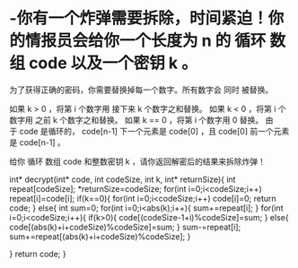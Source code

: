 # -你有一个炸弹需要拆除，时间紧迫！你的情报员会给你一个长度为 n 的 循环 数组 code 以及一个密钥 k 。

为了获得正确的密码，你需要替换掉每一个数字。所有数字会 同时 被替换。

如果 k > 0 ，将第 i 个数字用 接下来 k 个数字之和替换。
如果 k < 0 ，将第 i 个数字用 之前 k 个数字之和替换。
如果 k == 0 ，将第 i 个数字用 0 替换。
由于 code 是循环的， code[n-1] 下一个元素是 code[0] ，且 code[0] 前一个元素是 code[n-1] 。

给你 循环 数组 code 和整数密钥 k ，请你返回解密后的结果来拆除炸弹！

int* decrypt(int* code, int codeSize, int k, int* returnSize){
    int repeat[codeSize];
    *returnSize=codeSize;
    for(int i=0;i<codeSize;i++)
        repeat[i]=code[i];
   if(k==0){
       for(int i=0;i<codeSize;i++)
        code[i]=0;
        return code;
   }
   else{
       int sum=0;
       for(int i=0;i<abs(k);i++){
           sum+=repeat[i];
       }
       for(int i=0;i<codeSize;i++){
       if(k>0){
           code[(codeSize-1+i)%codeSize]=sum;
       }
       else{
           code[(abs(k)+i+codeSize)%codeSize]=sum;
       }
       sum-=repeat[i];
       sum+=repeat[(abs(k)+i+codeSize)%codeSize];
       }
      
   }
     return code;
}
